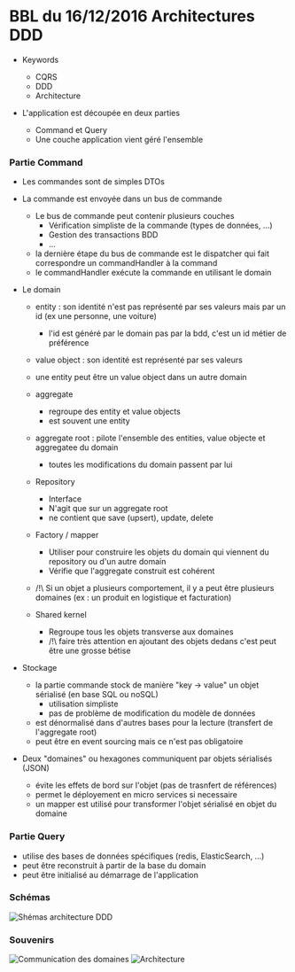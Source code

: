# BBL du 16/12/2016 Architectures DDD

* Keywords
  * CQRS
  * DDD
  * Architecture

* L'application est découpée en deux parties
  * Command et Query
  * Une couche application vient géré l'ensemble
  
### Partie Command
  * Les commandes sont de simples DTOs
  * La commande est envoyée dans un bus de commande
    * Le bus de commande peut contenir plusieurs couches
      * Vérification simpliste de la commande (types de données, ...)
      * Gestion des transactions BDD
      * ...
    * la dernière étape du bus de commande est le dispatcher qui fait correspondre un commandHandler à la command
    * le commandHandler exécute la commande en utilisant le domain
    
* Le domain
  * entity : son identité n'est pas représenté par ses valeurs mais par un id (ex une personne, une voiture)
    * l'id est généré par le domain pas par la bdd, c'est un id métier de préférence
  * value object : son identité est représenté par ses valeurs
  * une entity peut être un value object dans un autre domain
  * aggregate
    * regroupe des entity et value objects
    * est souvent une entity
  * aggregate root : pilote l'ensemble des entities, value objecte et aggregatee du domain
    * toutes les modifications du domain passent par lui
  * Repository
    * Interface
    * N'agit que sur un aggregate root
    * ne contient que save (upsert), update, delete
  * Factory / mapper
    * Utiliser pour construire les objets du domain qui viennent du repository ou d'un autre domain
    * Vérifie que l'aggregate construit est cohérent
  
  * /!\ Si un objet a plusieurs comportement, il y a peut être plusieurs domaines (ex : un produit en logistique et facturation)
  
  * Shared kernel
    * Regroupe tous les objets transverse aux domaines
    * /!\ faire très attention en ajoutant des objets dedans c'est peut être une grosse bétise
    
 * Stockage
   * la partie commande stock de manière "key -> value" un objet sérialisé (en base SQL ou noSQL)
     * utilisation simpliste
     * pas de problème de modification du modèle de données
   * est dénormalisé dans d'autres bases pour la lecture (transfert de l'aggregate root)
   * peut être en event sourcing mais ce n'est pas obligatoire

* Deux "domaines" ou hexagones communiquent par objets sérialisés (JSON)
  * évite les effets de bord sur l'objet (pas de trasnfert de références)
  * permet le déployement en micro services si necessaire
  * un mapper est utilisé pour transformer l'objet sérialisé en objet du domaine

### Partie Query
* utilise des bases de données spécifiques (redis, ElasticSearch, ...)
* peut être reconstruit à partir de la base du domain
* peut être initialisé au démarrage de l'application

### Schémas
![](http://blog.octo.com/wp-content/uploads/2012/05/archi-21.png "Shémas architecture DDD")

### Souvenirs
![](https://pbs.twimg.com/media/CzzGy6iXUAAlcN5.jpg:large "Communication des domaines")
![](https://pbs.twimg.com/media/CzzHY8cXUAACa8n.jpg:large "Architecture")
